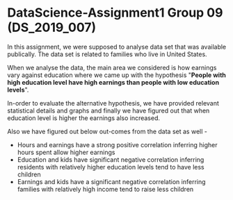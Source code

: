 # DataScience-Assignment1 Group 09 (DS_2019_007)
In this assignment, we were supposed to analyse data set that was available publically. The data set is related to families who live in United States. 

When we analyse the data, the main area we considered is how earnings vary against education where we came up with the hypothesis "**People with high education level have high earnings than people with low education levels**".<br>

In-order to evaluate the alternative hypothesis, we have provided relevant statistical details and graphs and finally we have figured out that when education level is higher the earnings also increased.

Also we have figured out below out-comes from the data set as well -
  - Hours and earnings have a strong positive correlation inferring higher hours spent allow higher earnings
  - Education and kids have significant negative correlation inferring residents with relatively higher education levels tend to have less children
  - Earnings and kids have a significant negative correlation inferring families with relatively high income tend to raise less children
